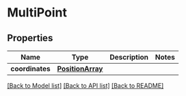 # MultiPoint

## Properties
Name | Type | Description | Notes
------------ | ------------- | ------------- | -------------
**coordinates** | [**PositionArray**](PositionArray.md) |  | 

[[Back to Model list]](../README.md#documentation-for-models) [[Back to API list]](../README.md#documentation-for-api-endpoints) [[Back to README]](../README.md)


